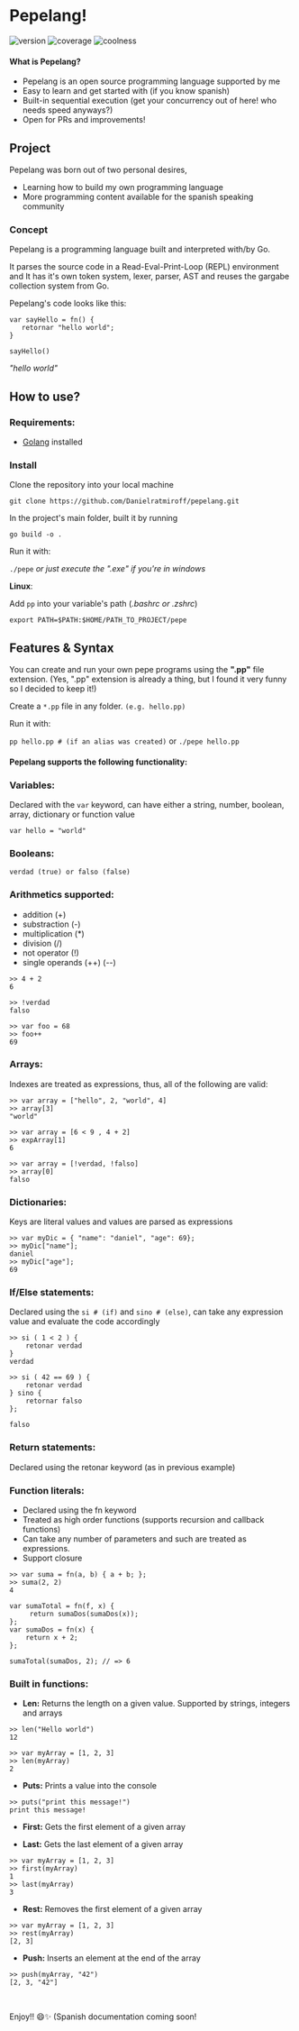 [category]: <> (side projects)
[date]: <> (2022/07/15)
[title]: <> (Pepelang!)
[color]: <> (green)

# Pepelang!

![version](https://img.shields.io/badge/version-0.3-green)
![coverage](https://img.shields.io/badge/coverage-85-yellowgreen)
![coolness](https://img.shields.io/badge/coolness-99-blue)

#### What is Pepelang?

- Pepelang is an open source programming language supported by me
- Easy to learn and get started with (if you know spanish)
- Built-in sequential execution (get your concurrency out of here! who needs speed anyways?)
- Open for PRs and improvements!

## Project

Pepelang was born out of two personal desires,

- Learning how to build my own programming language
- More programming content available for the spanish speaking community

### Concept

Pepelang is a programming language built and interpreted with/by Go.

It parses the source code in a Read-Eval-Print-Loop (REPL) environment and It has it's own token system, lexer, parser, AST and reuses the gargabe collection system from Go.

Pepelang's code looks like this:

```
var sayHello = fn() {
   retornar "hello world";
}

sayHello()
```

_"hello world"_

## How to use?

### Requirements:

- [Golang](https://go.dev/) installed

### Install

Clone the repository into your local machine

`git clone https://github.com/Danielratmiroff/pepelang.git`

In the project's main folder, built it by running

`go build -o .`

Run it with:

`./pepe`
_or just execute the ".exe" if you're in windows_

**Linux**:

Add `pp` into your variable's path (_.bashrc or .zshrc_)

`export PATH=$PATH:$HOME/PATH_TO_PROJECT/pepe`

## Features & Syntax

You can create and run your own pepe programs using the **".pp"** file extension. (Yes, ".pp" extension is already a thing, but I found it very funny so I decided to keep it!)

Create a `*.pp` file in any folder. `(e.g. hello.pp)`

Run it with:

`pp hello.pp # (if an alias was created)` or `./pepe hello.pp`

#### Pepelang supports the following functionality:

### Variables:

Declared with the `var` keyword, can have either a string, number, boolean, array, dictionary or function value

```
var hello = "world"
```

### Booleans:

```
verdad (true) or falso (false)
```

### Arithmetics supported:

- addition (+)
- substraction (-)
- multiplication (\*)
- division (/)
- not operator (!)
- single operands (++) (--)

```
>> 4 + 2
6
```

```
>> !verdad
falso
```

```
>> var foo = 68
>> foo++
69
```

### Arrays:

Indexes are treated as expressions, thus, all of the following are valid:

```
>> var array = ["hello", 2, "world", 4]
>> array[3]
"world"
```

```
>> var array = [6 < 9 , 4 + 2]
>> expArray[1]
6
```

```
>> var array = [!verdad, !falso]
>> array[0]
falso
```

### Dictionaries:

Keys are literal values and values are parsed as expressions

```
>> var myDic = { "name": "daniel", "age": 69};
>> myDic["name"];
daniel
>> myDic["age"];
69
```

### If/Else statements:

Declared using the `si # (if)` and `sino # (else)`, can take any expression value and evaluate the code accordingly

```
>> si ( 1 < 2 ) {
    retonar verdad
}
verdad
```

```
>> si ( 42 == 69 ) {
    retonar verdad
} sino {
    retornar falso
};

falso
```

### Return statements:

Declared using the retonar keyword (as in previous example)

### Function literals:

- Declared using the fn keyword
- Treated as high order functions (supports recursion and callback functions)
- Can take any number of parameters and such are treated as expressions.
- Support closure

```
>> var suma = fn(a, b) { a + b; };
>> suma(2, 2)
4
```

```
var sumaTotal = fn(f, x) {
	 return sumaDos(sumaDos(x));
};
var sumaDos = fn(x) {
	return x + 2;
};

sumaTotal(sumaDos, 2); // => 6
```

### Built in functions:

- **Len:**
  Returns the length on a given value. Supported by strings, integers and arrays

```
>> len("Hello world")
12
```

```
>> var myArray = [1, 2, 3]
>> len(myArray)
2
```

- **Puts:**
  Prints a value into the console

```
>> puts("print this message!")
print this message!
```

- **First:**
  Gets the first element of a given array

- **Last:**
  Gets the last element of a given array

```
>> var myArray = [1, 2, 3]
>> first(myArray)
1
>> last(myArray)
3
```

- **Rest:**
  Removes the first element of a given array

```
>> var myArray = [1, 2, 3]
>> rest(myArray)
[2, 3]
```

- **Push:**
  Inserts an element at the end of the array

```
>> push(myArray, "42")
[2, 3, "42"]
```

<br>

Enjoy!! 😄✨ (Spanish documentation coming soon!
